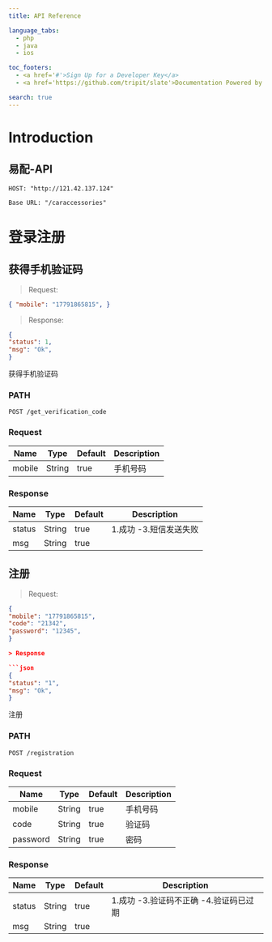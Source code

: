 ```yaml
---
title: API Reference

language_tabs:
  - php
  - java
  - ios

toc_footers:
  - <a href='#'>Sign Up for a Developer Key</a>
  - <a href='https://github.com/tripit/slate'>Documentation Powered by Slate</a>

search: true
---
```


# Introduction

## 易配-API

`HOST: "http://121.42.137.124"`

`Base URL: "/caraccessories"`

# 登录注册

## 获得手机验证码

> Request:

```json
{ "mobile": "17791865815", }
```

> Response:

```json
{
"status": 1,
"msg": "Ok",
}
```

获得手机验证码

### PATH

`POST /get_verification_code`

### Request

Name | Type | Default | Description
--------- | ------- | ------- | -----------
mobile | String | true | 手机号码

### Response

Name | Type | Default | Description
--------- | ------- | ------- | -----------
status | String | true | 1.成功 -3.短信发送失败
msg | String | true | 

## 注册

> Request:

```json
{
"mobile": "17791865815",
"code": "21342",
"password": "12345",
}

> Response

```json
{
"status": "1",
"msg": "Ok",
}
```

注册

### PATH

`POST /registration`

### Request

Name | Type | Default | Description
--------- | ------- | ------- | -----------
mobile | String | true | 手机号码
code | String | true | 验证码
password | String | true | 密码

### Response

Name | Type | Default | Description
--------- | ------- | ------- | -----------
status | String | true | 1.成功 -3.验证码不正确 -4.验证码已过期
msg | String | true | 
